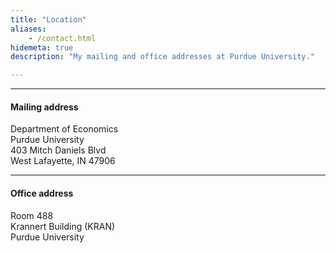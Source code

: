 ```yaml
---
title: "Location"
aliases:
    - /contact.html
hidemeta: true
description: "My mailing and office addresses at Purdue University."

---
```


---

#### Mailing address

Department of Economics  <br>
Purdue University <br>
403 Mitch Daniels Blvd<br>
West Lafayette, IN 47906

---

#### Office address

Room 488  <br>
Krannert Building (KRAN) <br>
Purdue University

